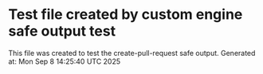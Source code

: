 # Test file created by custom engine safe output test
This file was created to test the create-pull-request safe output.
Generated at: Mon Sep  8 14:25:40 UTC 2025
